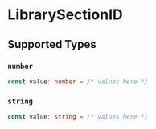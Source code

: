 # LibrarySectionID


## Supported Types

### `number`

```typescript
const value: number = /* values here */
```

### `string`

```typescript
const value: string = /* values here */
```

